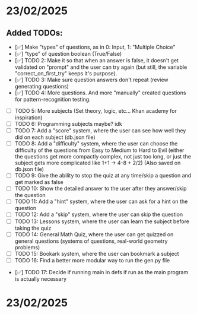 # 23/02/2025

## Added TODOs:

- [✅] Make "types" of questions, as in 0: Input, 1: "Multiple Choice"
- [✅] "type" of question boolean (True/False)
- [✅] TODO 2: Make it so that when an answer is false, it doesn't get validated on "prompt" and the user can try again (but still, the variable "correct_on_first_try" keeps it's purpose).
- [✅] TODO 3: Make sure question answers don't repeat (review generating questions)
- [✅] TODO 4: More questions. And more "manually" created questions for pattern-recognition testing.
- [ ] TODO 5: More subjects (Set theory, logic, etc... Khan academy for inspiration)
- [ ] TODO 6: Programming subjects maybe? idk
- [ ] TODO 7: Add a "score" system, where the user can see how well they did on each subject (db.json file)
- [ ] TODO 8: Add a "difficulty" system, where the user can choose the difficulty of the questions from Easy to Medium to Hard to Evil (either the questions get more compactly complex, not just too long, or just the subject gets more complicated like 1+1 -> 4-8 + 2/2) (Also saved on db.json file)
- [ ] TODO 9: Give the ability to stop the quiz at any time/skip a question and get marked as false
- [ ] TODO 10: Show the detailed answer to the user after they answer/skip the question
- [ ] TODO 11: Add a "hint" system, where the user can ask for a hint on the question
- [ ] TODO 12: Add a "skip" system, where the user can skip the question
- [ ] TODO 13: Lessons system, where the user can learn the subject before taking the quiz
- [ ] TODO 14: General Math Quiz, where the user can get quizzed on general questions (systems of questions, real-world geometry problems)
- [ ] TODO 15: Bookark system, where the user can bookmark a subject
- [ ] TODO 16: Find a better more modular way to run the gen.py file
- [✅] TODO 17: Decide if running main in defs if run as the main program is actually necessary


# 23/02/2025

